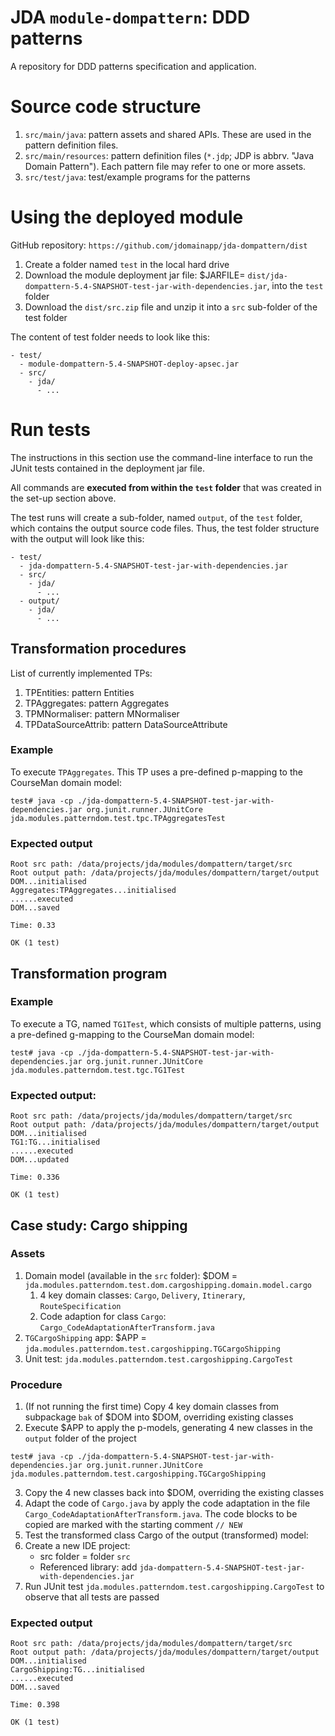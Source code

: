 JDA `module-dompattern`: DDD patterns
==============

A repository for DDD patterns specification and application.

# Source code structure
1. `src/main/java`: pattern assets and shared APIs. These are used in the pattern definition files.
2. `src/main/resources`: pattern definition files (`*.jdp`; JDP is abbrv. "Java Domain Pattern"). Each pattern file may refer to one or more assets.
3. `src/test/java`: test/example programs for the patterns

# Using the deployed module
GitHub repository: `https://github.com/jdomainapp/jda-dompattern/dist`

1. Create a folder named `test` in the local hard drive
2. Download the module deployment jar file: $JARFILE= `dist/jda-dompattern-5.4-SNAPSHOT-test-jar-with-dependencies.jar`, into the `test` folder
3. Download the `dist/src.zip` file and unzip it into a `src` sub-folder of the test folder

The content of test folder needs to look like this:
```
- test/
  - module-dompattern-5.4-SNAPSHOT-deploy-apsec.jar
  - src/
    - jda/
      - ...
```
# Run tests

The instructions in this section use the command-line interface to run the JUnit tests contained in the deployment jar file.

All commands are **executed from within the `test` folder** that was created in the set-up section above.

The test runs will create a sub-folder, named `output`, of the `test` folder, which contains the output source code files. Thus, the test folder structure with the output will look like this:

```
- test/
  - jda-dompattern-5.4-SNAPSHOT-test-jar-with-dependencies.jar
  - src/
    - jda/
      - ...
  - output/
    - jda/
      - ...
```

## Transformation procedures
List of currently implemented TPs:
1. TPEntities: pattern Entities
2. TPAggregates: pattern Aggregates
3. TPMNormaliser: pattern MNormaliser
4. TPDataSourceAttrib: pattern DataSourceAttribute

### Example
To execute `TPAggregates`. This TP uses a pre-defined p-mapping to the CourseMan domain model:
```
test# java -cp ./jda-dompattern-5.4-SNAPSHOT-test-jar-with-dependencies.jar org.junit.runner.JUnitCore jda.modules.patterndom.test.tpc.TPAggregatesTest
```

### Expected output
```
Root src path: /data/projects/jda/modules/dompattern/target/src
Root output path: /data/projects/jda/modules/dompattern/target/output
DOM...initialised
Aggregates:TPAggregates...initialised
......executed
DOM...saved

Time: 0.33

OK (1 test)
```
## Transformation program

### Example
To execute a TG, named `TG1Test`, which consists of multiple patterns, using a pre-defined g-mapping to the CourseMan domain model:

```
test# java -cp ./jda-dompattern-5.4-SNAPSHOT-test-jar-with-dependencies.jar org.junit.runner.JUnitCore jda.modules.patterndom.test.tgc.TG1Test
```

### Expected output:
```
Root src path: /data/projects/jda/modules/dompattern/target/src
Root output path: /data/projects/jda/modules/dompattern/target/output
DOM...initialised
TG1:TG...initialised
......executed
DOM...updated

Time: 0.336

OK (1 test)
```

## Case study: Cargo shipping

### Assets
1. Domain model (available in the `src` folder): $DOM = `jda.modules.patterndom.test.dom.cargoshipping.domain.model.cargo`
   1. 4 key domain classes: `Cargo`, `Delivery`, `Itinerary`, `RouteSpecification`
   2. Code adaption for class `Cargo`: `Cargo_CodeAdaptationAfterTransform.java`
2. `TGCargoShipping` app: $APP = `jda.modules.patterndom.test.cargoshipping.TGCargoShipping`
3. Unit test: `jda.modules.patterndom.test.cargoshipping.CargoTest`

### Procedure
1. (If not running the first time) Copy 4 key domain classes from subpackage `bak` of $DOM into $DOM, overriding existing classes
2. Execute $APP to apply the p-models, generating 4 new classes in the `output` folder of the project
```
test# java -cp ./jda-dompattern-5.4-SNAPSHOT-test-jar-with-dependencies.jar org.junit.runner.JUnitCore jda.modules.patterndom.test.cargoshipping.TGCargoShipping
```
3. Copy the 4 new classes back into $DOM, overriding the existing classes
4. Adapt the code of `Cargo.java` by apply the code adaptation in the file `Cargo_CodeAdaptationAfterTransform.java`. The code blocks to be copied are marked with the starting comment `// NEW`
5. Test the transformed class Cargo of the output (transformed) model:
  1. Create a new IDE project:
     - src folder = folder `src`
     - Referenced library: add `jda-dompattern-5.4-SNAPSHOT-test-jar-with-dependencies.jar`
  2. Run JUnit test `jda.modules.patterndom.test.cargoshipping.CargoTest` to observe that all tests are passed

### Expected output
```
Root src path: /data/projects/jda/modules/dompattern/target/src
Root output path: /data/projects/jda/modules/dompattern/target/output
DOM...initialised
CargoShipping:TG...initialised
......executed
DOM...saved

Time: 0.398

OK (1 test)
```

